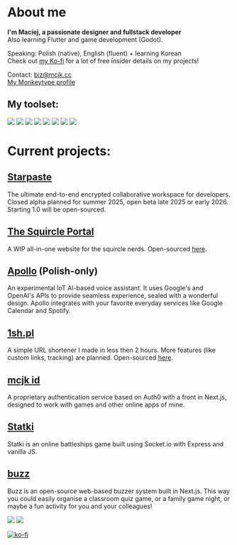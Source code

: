 # About me
**I'm Maciej, a passionate designer and fullstack developer**<br>
Also learning Flutter and game development (Godot).

Speaking: Polish (native), English (fluent) + learning Korean<br>
Check out [my Ko-fi](https://ko-fi.com/maciejkag) for a lot of free insider details on my projects!

Contact: biz@mcjk.cc<br>
[My Monkeytype profile](https://monkeytype.com/profile/maciejkag)<br>

## My toolset:
![](https://img.shields.io/badge/JavaScript-F7DF1E.svg?style=for-the-badge&logo=JavaScript&logoColor=black) ![](https://img.shields.io/badge/Node.js-339933.svg?style=for-the-badge&logo=nodedotjs&logoColor=white) ![](https://img.shields.io/badge/Express-000000.svg?style=for-the-badge&logo=Express&logoColor=white) ![](https://img.shields.io/badge/Next.js-000000.svg?style=for-the-badge&logo=nextdotjs&logoColor=white) ![](https://img.shields.io/badge/Electron-47848F.svg?style=for-the-badge&logo=Electron&logoColor=white) ![](https://img.shields.io/badge/Python-3776AB.svg?style=for-the-badge&logo=Python&logoColor=white) ![](https://img.shields.io/badge/Flask-000000.svg?style=for-the-badge&logo=Flask&logoColor=white) ![](https://img.shields.io/badge/PHP-777BB4.svg?style=for-the-badge&logo=PHP&logoColor=white)

# Current projects:

## [Starpaste](https://starpaste.eu/)
The ultimate end-to-end encrypted collaborative workspace for developers. Closed alpha planned for summer 2025, open beta late 2025 or early 2026. Starting 1.0 will be open-sourced.

## [The Squircle Portal](https://squircle.site/)
A WIP all-in-one website for the squircle nerds. Open-sourced [here](https://github.com/MaciejkaG/the-squircle-portal/).

## [Apollo](https://github.com/77-co/Apollo/) (Polish-only)
An experimental IoT AI-based voice assistant. It uses Google's and OpenAI's APIs to provide seamless experience, sealed with a wonderful design. Apollo integrates with your favorite everyday services like Google Calendar and Spotify.

## [1sh.pl](https://1sh.pl/)
A simple URL shortener I made in less then 2 hours. More features (like custom links, tracking) are planned. Open-sourced [here](https://github.com/MaciejkaG/1sh).

## [mcjk id](https://id.mcjk.cc/)
A proprietary authentication service based on Auth0 with a front in Next.js, designed to work with games and other online apps of mine.

## [Statki](https://github.com/MaciejkaG/statki)
Statki is an online battleships game built using Socket.io with Express and vanilla JS.

## [buzz](https://github.com/MaciejkaG/buzz/)
Buzz is an open-source web-based buzzer system built in Next.js. This way you could easily organise a classroom quiz game, or a family game night, or maybe a fun activity for you and your colleagues!

![](https://github-readme-stats.vercel.app/api?username=MaciejkaG&show_icons=true&theme=transparent) ![](https://github-readme-stats.vercel.app/api/top-langs/?username=MaciejkaG&layout=donut&theme=transparent)

[![ko-fi](https://ko-fi.com/img/githubbutton_sm.svg)](https://ko-fi.com/Z8Z8OQF2R)

